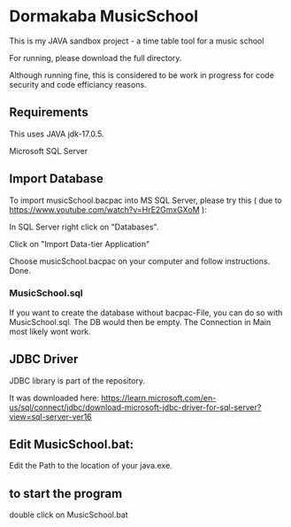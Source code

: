 # Dormakaba MusicSchool

This is my JAVA sandbox project - a time table tool for a music school

For running, please download the full directory.

Although running fine, this is considered to be work in progress for code security and code efficiancy reasons.


## Requirements

This uses JAVA jdk-17.0.5.

Microsoft SQL Server



## Import Database

To import musicSchool.bacpac into MS SQL Server, please try this ( due to https://www.youtube.com/watch?v=HrE2GmxGXoM ): 

In SQL Server right click on "Databases".

Click on "Import Data-tier Application"

Choose musicSchool.bacpac on your computer and follow instructions. Done.



### MusicSchool.sql

If you want to create the database without bacpac-File, you can do so with MusicSchool.sql. The DB would then be empty. The Connection in Main most likely wont work.



## JDBC Driver

JDBC library is part of the repository.

It was downloaded here: 
https://learn.microsoft.com/en-us/sql/connect/jdbc/download-microsoft-jdbc-driver-for-sql-server?view=sql-server-ver16



## Edit MusicSchool.bat:

Edit the Path to the location of your java.exe. 



## to start the program

double click on MusicSchool.bat
